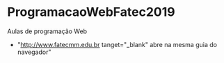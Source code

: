# ProgramacaoWebFatec2019
Aulas de programação Web

- "<a href="http://www.fatecmm.edu.br" tanget="_blank">http://www.fatecmm.edu.br</a>
tanget="_blank" abre na mesma guia do navegador"

